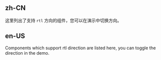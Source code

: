 ## zh-CN

这里列出了支持 `rtl` 方向的组件，您可以在演示中切换方向。

## en-US

Components which support rtl direction are listed here, you can toggle the direction in the demo.

<style>
.button-demo .ant-btn,
.button-demo .ant-btn-group {
  margin-right: 8px;
  margin-bottom: 12px;
}
.button-demo .ant-btn-group > .ant-btn,
.button-demo .ant-btn-group > span > .ant-btn {
  margin-right: 0;
  margin-left: 0;
}

.head-example {
  display: inline-block;
  width: 42px;
  height: 42px;
  vertical-align: middle;
  background: #eee;
  border-radius: 4px;
}

.ant-badge:not(.ant-badge-not-a-wrapper) {
  margin-right: 20px;
}
.ant-badge-rtl:not(.ant-badge-not-a-wrapper) {
  margin-right: 0;
  margin-left: 20px;
}
</style>

<style>
[data-theme="dark"] .head-example {
  background: rgba(255,255,255,.12);
}
</style>
